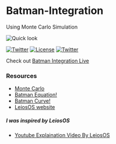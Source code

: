 # Batman-Integration
Using Monte Carlo Simulation

![Quick look](https://s1.postimg.org/syihphvxr/l1xh.png)

[![Twitter](https://img.shields.io/badge/Lang-Js-brightgreen.svg)](https://www.w3schools.com/js/)
[![License](https://img.shields.io/badge/License-GNU--GPLv3-yellow.svg)](https://www.gnu.org/licenses/gpl-3.0.en.html)
[![Twitter](https://img.shields.io/badge/twitter-%40r00tl4b-0099e5.svg)](https://twitter.com/r00tl4b)



Check out [Batman Integration Live](https://rootlabs.github.io/Batman-Integration/)

### Resources
* [Monte Carlo](https://en.wikipedia.org/wiki/Monte_Carlo_method)
* [Batman Equation!](https://math.stackexchange.com/questions/54506/is-this-batman-equation-for-real)
* [Batman Curve!](http://mathworld.wolfram.com/BatmanCurve.html)
* [LeiosOS website](http://leios.github.io/Batman_Montecarlo)

##### I was inspired by LeiosOS
* [Youtube Explaination Video By LeiosOS](https://www.youtube.com/watch?v=AyBNnkYrSWY)
